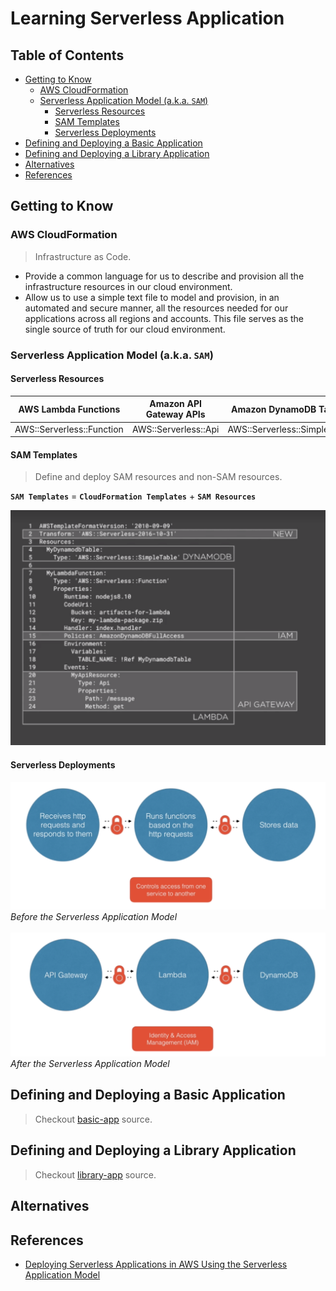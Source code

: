 # Learning Serverless Application


## Table of Contents
<!-- START doctoc generated TOC please keep comment here to allow auto update -->
<!-- DON'T EDIT THIS SECTION, INSTEAD RE-RUN doctoc TO UPDATE -->


- [Getting to Know](#getting-to-know)
  - [AWS CloudFormation](#aws-cloudformation)
  - [Serverless Application Model (a.k.a. `SAM`)](#serverless-application-model-aka-sam)
    - [Serverless Resources](#serverless-resources)
    - [SAM Templates](#sam-templates)
    - [Serverless Deployments](#serverless-deployments)
- [Defining and Deploying a Basic Application](#defining-and-deploying-a-basic-application)
- [Defining and Deploying a Library Application](#defining-and-deploying-a-library-application)
- [Alternatives](#alternatives)
- [References](#references)

<!-- END doctoc generated TOC please keep comment here to allow auto update -->


## Getting to Know

### AWS CloudFormation

> Infrastructure as Code.

- Provide a common language for us to describe and provision all the infrastructure resources in our cloud environment.
- Allow us to use a simple text file to model and provision, in an automated and secure manner, all the resources needed for our applications across all regions and accounts. This file serves as the single source of truth for our cloud environment.

### Serverless Application Model (a.k.a. `SAM`)

#### Serverless Resources

| AWS Lambda Functions | Amazon API Gateway APIs | Amazon DynamoDB Tables |
| -------------------- | ----------------------- | ---------------------- |
| AWS::Serverless::Function | AWS::Serverless::Api | AWS::Serverless::SimpleTable |

#### SAM Templates

> Define and deploy SAM resources and non-SAM resources.

**`SAM Templates`** = **`CloudFormation Templates`** + **`SAM Resources`**

<img src="assets/sam-template.png" width="600">

#### Serverless Deployments

<img src="assets/before-sam.png" width="800">
<br />
<em>Before the Serverless Application Model</em>

<br />
<br />

<img src="assets/after-sam.png" width="800">
<br />
<em>After the Serverless Application Model</em>


## Defining and Deploying a Basic Application

> Checkout [basic-app](basic-app) source.


## Defining and Deploying a Library Application

> Checkout [library-app](library-app) source.


## Alternatives


## References
- [Deploying Serverless Applications in AWS Using the Serverless Application Model](https://app.pluralsight.com/library/courses/aws-deploying-serverless-applications-application-model/table-of-contents)
